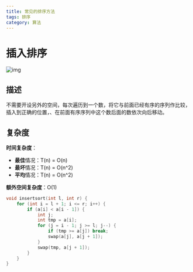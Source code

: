 ```yaml
---
title: 常见的排序方法
tags: 排序
category: 算法
---
```


# 插入排序

![img](https://img-blog.csdn.net/20180608204907706?watermark/2/text/aHR0cHM6Ly9ibG9nLmNzZG4ubmV0L2xpYW5nX2d1/font/5a6L5L2T/fontsize/400/fill/I0JBQkFCMA==/dissolve/70)

## 描述

不需要开设另外的空间，每次遍历到一个数，将它与前面已经有序的序列作比较，插入到正确的位置，、在前面有序序列中这个数后面的数依次向后移动。

## 复杂度

**时间复杂度**：

- **最佳**情况：T(n) = O(n)
- **最坏**情况：T(n) = O(n^2)
- **平均**情况：T(n) = O(n^2)

**额外空间复杂度**：O(1)

~~~c++
void insertsort(int l, int r) {
    for (int i = l + 1; i <= r; i++) {
        if (a[i] < a[i - 1]) {
            int j;
            int tmp = a[i];
            for (j = i - 1; j >= l; j--) {
                if (tmp >= a[j]) break;
                swap(a[j], a[j + 1]);
            }
            swap(tmp, a[j + 1]);
        }
    }
}

~~~

